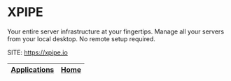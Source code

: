 # XPIPE
 
 Your entire server infrastructure at your fingertips. Manage all your servers from your local desktop. No remote setup required.
 
 SITE: https://xpipe.io

 | [Applications](https://portable-linux-apps.github.io/apps.html) | [Home](https://portable-linux-apps.github.io)
 | --- | --- |
